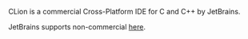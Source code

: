 CLion is a commercial Cross-Platform IDE for C and C++ by JetBrains.

JetBrains supports non-commercial
[here](https://www.jetbrains.com/community/opensource/#support).
